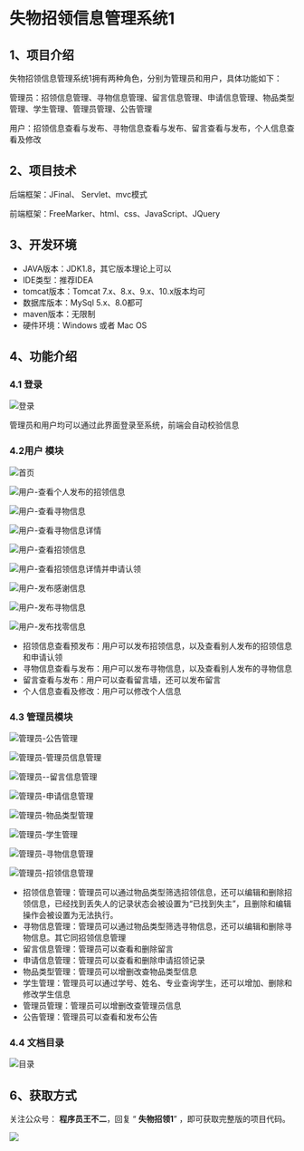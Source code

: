 # 失物招领信息管理系统1

## 1、项目介绍

失物招领信息管理系统1拥有两种角色，分别为管理员和用户，具体功能如下：

管理员：招领信息管理、寻物信息管理、留言信息管理、申请信息管理、物品类型管理、学生管理、管理员管理、公告管理

用户：招领信息查看与发布、寻物信息查看与发布、留言查看与发布，个人信息查看及修改


## 2、项目技术

后端框架：JFinal、 Servlet、mvc模式

前端框架：FreeMarker、html、css、JavaScript、JQuery

## 3、开发环境

- JAVA版本：JDK1.8，其它版本理论上可以
- IDE类型：推荐IDEA
- tomcat版本：Tomcat 7.x、8.x、9.x、10.x版本均可
- 数据库版本：MySql 5.x、8.0都可
- maven版本：无限制
- 硬件环境：Windows 或者 Mac OS


## 4、功能介绍

### 4.1 登录

![登录](https://www.codeshop.fun/Typora-Images/202205202032770.jpg)

管理员和用户均可以通过此界面登录至系统，前端会自动校验信息

### 4.2用户 模块

![首页](https://www.codeshop.fun/Typora-Images/202205202033437.jpg)

![用户-查看个人发布的招领信息](https://www.codeshop.fun/Typora-Images/%E7%94%A8%E6%88%B7-%E6%9F%A5%E7%9C%8B%E4%B8%AA%E4%BA%BA%E5%8F%91%E5%B8%83%E7%9A%84%E6%8B%9B%E9%A2%86%E4%BF%A1%E6%81%AF.jpg)

![用户-查看寻物信息](https://www.codeshop.fun/Typora-Images/%E7%94%A8%E6%88%B7-%E6%9F%A5%E7%9C%8B%E5%AF%BB%E7%89%A9%E4%BF%A1%E6%81%AF.jpg)

![用户-查看寻物信息详情](https://www.codeshop.fun/Typora-Images/%E7%94%A8%E6%88%B7-%E6%9F%A5%E7%9C%8B%E5%AF%BB%E7%89%A9%E4%BF%A1%E6%81%AF%E8%AF%A6%E6%83%85.jpg)

![用户-查看招领信息](https://www.codeshop.fun/Typora-Images/%E7%94%A8%E6%88%B7-%E6%9F%A5%E7%9C%8B%E6%8B%9B%E9%A2%86%E4%BF%A1%E6%81%AF.jpg)

![用户-查看招领信息详情并申请认领](https://www.codeshop.fun/Typora-Images/%E7%94%A8%E6%88%B7-%E6%9F%A5%E7%9C%8B%E6%8B%9B%E9%A2%86%E4%BF%A1%E6%81%AF%E8%AF%A6%E6%83%85%E5%B9%B6%E7%94%B3%E8%AF%B7%E8%AE%A4%E9%A2%86.jpg)

![用户-发布感谢信息](https://www.codeshop.fun/Typora-Images/%E7%94%A8%E6%88%B7-%E5%8F%91%E5%B8%83%E6%84%9F%E8%B0%A2%E4%BF%A1%E6%81%AF.jpg)

![用户-发布寻物信息](https://www.codeshop.fun/Typora-Images/%E7%94%A8%E6%88%B7-%E5%8F%91%E5%B8%83%E5%AF%BB%E7%89%A9%E4%BF%A1%E6%81%AF.jpg)

![用户-发布找零信息](https://www.codeshop.fun/Typora-Images/%E7%94%A8%E6%88%B7-%E5%8F%91%E5%B8%83%E6%89%BE%E9%9B%B6%E4%BF%A1%E6%81%AF.jpg)

- 招领信息查看预发布：用户可以发布招领信息，以及查看别人发布的招领信息和申请认领
- 寻物信息查看与发布：用户可以发布寻物信息，以及查看别人发布的寻物信息
- 留言查看与发布：用户可以查看留言墙，还可以发布留言
- 个人信息查看及修改：用户可以修改个人信息

### 4.3 管理员模块

![管理员-公告管理](https://www.codeshop.fun/Typora-Images/%E7%AE%A1%E7%90%86%E5%91%98-%E5%85%AC%E5%91%8A%E7%AE%A1%E7%90%86.jpg)

![管理员-管理员信息管理](https://www.codeshop.fun/Typora-Images/%E7%AE%A1%E7%90%86%E5%91%98-%E7%AE%A1%E7%90%86%E5%91%98%E4%BF%A1%E6%81%AF%E7%AE%A1%E7%90%86.jpg)

![管理员--留言信息管理](https://www.codeshop.fun/Typora-Images/%E7%AE%A1%E7%90%86%E5%91%98--%E7%95%99%E8%A8%80%E4%BF%A1%E6%81%AF%E7%AE%A1%E7%90%86.jpg)

![管理员-申请信息管理](https://www.codeshop.fun/Typora-Images/%E7%AE%A1%E7%90%86%E5%91%98-%E7%94%B3%E8%AF%B7%E4%BF%A1%E6%81%AF%E7%AE%A1%E7%90%86.jpg)

![管理员-物品类型管理](https://www.codeshop.fun/Typora-Images/%E7%AE%A1%E7%90%86%E5%91%98-%E7%89%A9%E5%93%81%E7%B1%BB%E5%9E%8B%E7%AE%A1%E7%90%86.jpg)

![管理员-学生管理](https://www.codeshop.fun/Typora-Images/%E7%AE%A1%E7%90%86%E5%91%98-%E5%AD%A6%E7%94%9F%E7%AE%A1%E7%90%86.jpg)

![管理员-寻物信息管理](https://www.codeshop.fun/Typora-Images/%E7%AE%A1%E7%90%86%E5%91%98-%E5%AF%BB%E7%89%A9%E4%BF%A1%E6%81%AF%E7%AE%A1%E7%90%86.jpg)

![管理员-招领信息管理](https://www.codeshop.fun/Typora-Images/%E7%AE%A1%E7%90%86%E5%91%98-%E6%8B%9B%E9%A2%86%E4%BF%A1%E6%81%AF%E7%AE%A1%E7%90%86.jpg)

- 招领信息管理：管理员可以通过物品类型筛选招领信息，还可以编辑和删除招领信息，已经找到丢失人的记录状态会被设置为“已找到失主”，且删除和编辑操作会被设置为无法执行。
- 寻物信息管理：管理员可以通过物品类型筛选寻物信息，还可以编辑和删除寻物信息。其它同招领信息管理
- 留言信息管理：管理员可以查看和删除留言
- 申请信息管理：管理员可以查看和删除申请招领记录
- 物品类型管理：管理员可以增删改查物品类型信息
- 学生管理：管理员可以通过学号、姓名、专业查询学生，还可以增加、删除和修改学生信息
- 管理员管理：管理员可以增删改查管理员信息
- 公告管理：管理员可以查看和发布公告

### 4.4 文档目录

![目录](https://www.codeshop.fun/Typora-Images/202210022059085.jpg)


## 6、获取方式

关注公众号： **程序员王不二**，回复 “ **失物招领1**” ，即可获取完整版的项目代码。

 ![](https://www.codeshop.fun/Typora-Images/202205281253739.png)


  

